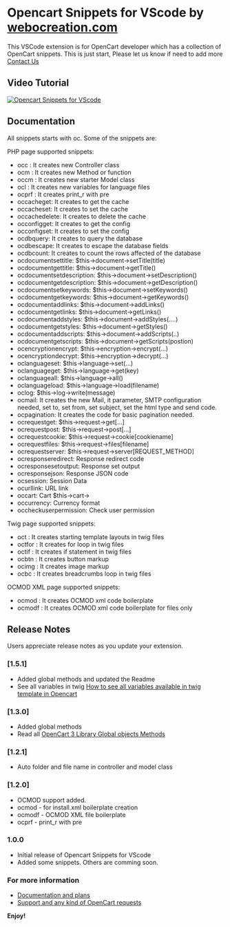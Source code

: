 # Opencart Snippets for VScode by [webocreation.com](https://webocreation.com)

This VSCode extension is for OpenCart developer which has a collection of OpenCart snippets. This is just start, Please let us know if need to add more [Contact Us](https://webocreation.com/contact)

## Video Tutorial

[![Opencart Snippets for VScode](https://raw.githubusercontent.com/rupaknepali/opencartsnippetsvscode/master/images/opencart-code-snippets.png)](https://www.youtube.com/watch?v=s22GYicGwBQ)

## Documentation

All snippets starts with oc. Some of the snippets are:

PHP page supported snippets:

- occ : It creates new Controller class
- ocm : It creates new Method or function
- occm : It creates new starter Model class
- ocl : It creates new variables for language files
- ocprf : It creates print_r with pre
- occacheget: It creates to get the cache
- occacheset: It creates to set the cache
- occachedelete: It creates to delete the cache
- occonfigget: It creates to get the config
- occonfigset: It creates to set the config
- ocdbquery: It creates to query the database
- ocdbescape: It creates to escape the database fields
- ocdbcount: It creates to count the rows affected of the database
- ocdocumentsettitle: $this->document->setTitle(title)
- ocdocumentgettitle: $this->document->getTitle()
- ocdocumentsetdescription: $this->document->setDescription()
- ocdocumentgetdescription: $this->document->getDescription()
- ocdocumentsetkeywords: $this->document->setKeywords()
- ocdocumentgetkeywords: $this->document->getKeywords()
- ocdocumentaddlinks: $this->document->addLinks()
- ocdocumentgetlinks: $this->document->getLinks()
- ocdocumentaddstyles: $this->document->addStyles(....)
- ocdocumentgetstyles: $this->document->getStyles()
- ocdocumentaddscripts: $this->document->addScripts(..)
- ocdocumentgetscripts: $this->document->getScripts(postion)
- ocencryptionencrypt: $this->encryption->encrypt(...)
- ocencryptiondecrypt: $this->encryption->decrypt(...)
- oclanguageset: $this->language->set(...)
- oclanguageget: $this->language->get(key)
- oclanguageall: $this->language->all()
- oclanguageload: $this->language->load(filename)
- oclog: $this->log->write(message)
- ocmail: It creates the new Mail, it parameter, SMTP configuration needed, set to, set from, set subject, set the html type and send code.
- ocpagination: It creates the code for basic pagination needed.
- ocrequestget: $this->request->get[...]
- ocrequestpost: $this->request->post[...]
- ocrequestcookie: $this->request->cookie[cookiename]
- ocrequestfiles: $this->request->files[filename]
- ocrequestserver: $this->request->server[REQUEST_METHOD]
- ocresponseredirect: Response redirect code
- ocresponsesetoutput: Response set output
- ocresponsejson: Response JSON code
- ocsession: Session Data
- ocurllink: URL link
- occart: Cart $this->cart->
- occurrency: Currency format 
- occheckuserpermission: Check user permission

Twig page supported snippets:

- oct : It creates starting template layouts in twig files
- octfor : It creates for loop in twig files
- octif : It creates if statement in twig files
- ocbtn : It creates button markup
- ocimg : It creates image markup
- ocbc : It creates breadcrumbs loop in twig files

OCMOD XML page supported snippets:

- ocmod : It creates OCMOD xml code boilerplate
- ocmodf : It creates OCMOD xml code boilerplate for files only

## Release Notes

Users appreciate release notes as you update your extension.

### [1.5.1]

- Added global methods and updated the Readme
- See all variables in twig [How to see all variables available in twig template in Opencart](https://webocreation.com/blog/how-to-see-all-variables/)

### [1.3.0]

- Added global methods
- Read all [OpenCart 3 Library Global objects Methods](https://webocreation.com/blog/opencart-library-global-methods/)

### [1.2.1]

- Auto folder and file name in controller and model class

### [1.2.0]

- OCMOD support added.
- ocmod - for install.xml boilerplate creation
- ocmodf - OCMOD XML file boilerplate
- ocprf - print_r with pre

### 1.0.0

- Initial release of Opencart Snippets for VScode
- Added some snippets. Others are comming soon.

### For more information

- [Documentation and plans](https://webocreation.com/blog/opencart-code-snippets-vscode-extensions)
- [Support and any kind of OpenCart requests](https://webocreation.com/contact)

**Enjoy!**
